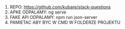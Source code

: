 1. REPO: https://github.com/kubare/stack-questions
2. APKE ODPALAMY: ng serve
3. FAKE API ODPALAMY: npm run json-server
4. PAMIETAC ABY BYC W CMD W FOLDERZE PROJEKTU
